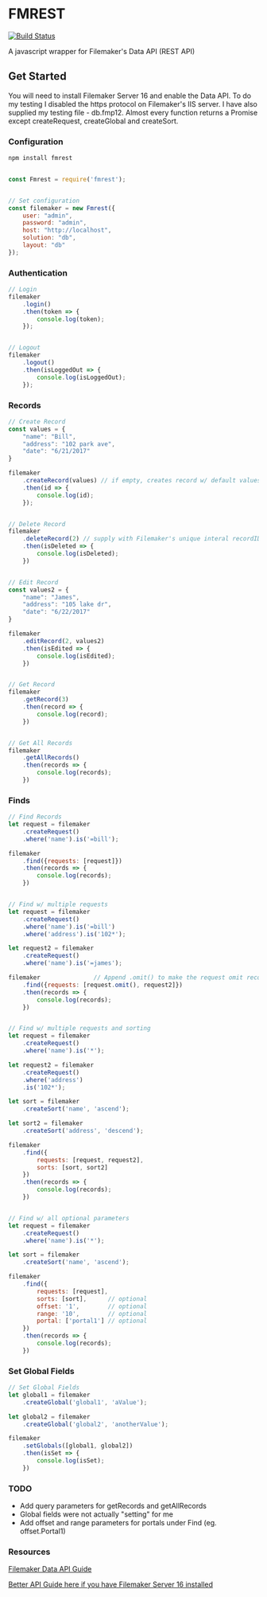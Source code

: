 # FMREST
[![Build Status](https://travis-ci.org/thomann061/fmrest.svg?branch=master)](https://travis-ci.org/thomann061/fmrest)

A javascript wrapper for Filemaker's Data API (REST API)

## Get Started

You will need to install Filemaker Server 16 and enable the Data API.  To do my testing I disabled the https protocol on Filemaker's IIS server.  I have also supplied my testing file - db.fmp12.  Almost every function returns a Promise except createRequest, createGlobal and createSort.

### Configuration

```javascript
npm install fmrest


const Fmrest = require('fmrest');


// Set configuration
const filemaker = new Fmrest({
    user: "admin",
    password: "admin",
    host: "http://localhost",
    solution: "db",
    layout: "db"
});
```

### Authentication

```javascript
// Login
filemaker
    .login()
    .then(token => {
        console.log(token);
    });


// Logout
filemaker
    .logout()
    .then(isLoggedOut => {
        console.log(isLoggedOut);
    });
```

### Records

```javascript
// Create Record
const values = {
    "name": "Bill",
    "address": "102 park ave",
    "date": "6/21/2017"
}

filemaker
    .createRecord(values) // if empty, creates record w/ default values
    .then(id => {
        console.log(id);
    });


// Delete Record
filemaker
    .deleteRecord(2) // supply with Filemaker's unique interal recordID
    .then(isDeleted => {
        console.log(isDeleted);
    })


// Edit Record
const values2 = {
    "name": "James",
    "address": "105 lake dr",
    "date": "6/22/2017"
}

filemaker
    .editRecord(2, values2)
    .then(isEdited => {
        console.log(isEdited);
    })


// Get Record
filemaker
    .getRecord(3)
    .then(record => {
        console.log(record);
    })


// Get All Records
filemaker
    .getAllRecords()
    .then(records => {
        console.log(records);
    })
```

### Finds

```javascript
// Find Records
let request = filemaker
    .createRequest()
    .where('name').is('=bill');

filemaker
    .find({requests: [request]})
    .then(records => {
        console.log(records);
    })


// Find w/ multiple requests
let request = filemaker
    .createRequest()
    .where('name').is('=bill')
    .where('address').is('102*');

let request2 = filemaker
    .createRequest()
    .where('name').is('=james');

filemaker               // Append .omit() to make the request omit records
    .find({requests: [request.omit(), request2]})
    .then(records => {
        console.log(records);
    })


// Find w/ multiple requests and sorting
let request = filemaker
    .createRequest()
    .where('name').is('*');

let request2 = filemaker
    .createRequest()
    .where('address')
    .is('102*');

let sort = filemaker
    .createSort('name', 'ascend');

let sort2 = filemaker
    .createSort('address', 'descend');

filemaker
    .find({
        requests: [request, request2], 
        sorts: [sort, sort2]
    })
    .then(records => {
        console.log(records);
    })


// Find w/ all optional parameters
let request = filemaker
    .createRequest()
    .where('name').is('*');

let sort = filemaker
    .createSort('name', 'ascend');

filemaker
    .find({
        requests: [request],
        sorts: [sort],      // optional
        offset: '1',        // optional
        range: '10',        // optional
        portal: ['portal1'] // optional
    })
    .then(records => {
        console.log(records);
    })
```

### Set Global Fields

```javascript
// Set Global Fields
let global1 = filemaker
    .createGlobal('global1', 'aValue');

let global2 = filemaker
    .createGlobal('global2', 'anotherValue');

filemaker
    .setGlobals([global1, global2])
    .then(isSet => {
        console.log(isSet);
    })
```

### TODO

- Add query parameters for getRecords and getAllRecords
- Global fields were not actually "setting" for me
- Add offset and range parameters for portals under Find (eg. offset.Portal1)

### Resources

[Filemaker Data API Guide](https://fmhelp.filemaker.com/docs/16/en/restapi/)

[Better API Guide here if you have Filemaker Server 16 installed](http://localhost/fmi/rest/apidoc/)